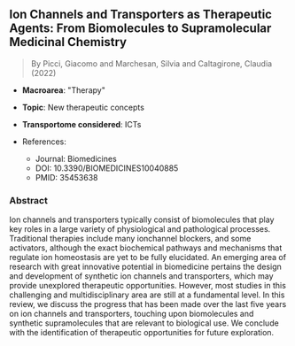 ## Ion Channels and Transporters as Therapeutic Agents: From Biomolecules to Supramolecular Medicinal Chemistry

> By Picci, Giacomo and Marchesan, Silvia and Caltagirone, Claudia (2022)

- **Macroarea**: "Therapy"
- **Topic**: New therapeutic concepts
- **Transportome considered**: ICTs

- References:
  - Journal: Biomedicines
  - DOI: 10.3390/BIOMEDICINES10040885
  - PMID: 35453638

### Abstract

Ion channels and transporters typically consist of biomolecules that play key roles in a large variety of physiological and pathological processes. Traditional therapies include many ionchannel blockers, and some activators, although the exact biochemical pathways and mechanisms that regulate ion homeostasis are yet to be fully elucidated. An emerging area of research with great innovative potential in biomedicine pertains the design and development of synthetic ion channels and transporters, which may provide unexplored therapeutic opportunities. However, most studies in this challenging and multidisciplinary area are still at a fundamental level. In this review, we discuss the progress that has been made over the last five years on ion channels and transporters, touching upon biomolecules and synthetic supramolecules that are relevant to biological use. We conclude with the identification of therapeutic opportunities for future exploration.
